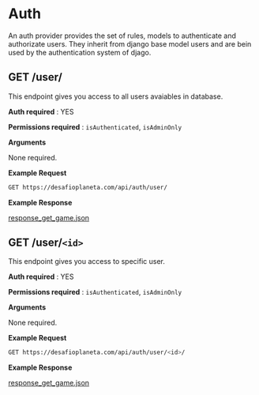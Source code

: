 # Auth

An auth provider provides the set of rules, models to authenticate and authorizate users. They inherit from django base model users and are bein used by the authentication system of djago.

GET /user/
---

This endpoint gives you access to all users avaiables in database.

**Auth required** : YES

**Permissions required** : `isAuthenticated`, `isAdminOnly`

**Arguments**

None required.

**Example Request**

```bash
GET https://desafioplaneta.com/api/auth/user/
```

**Example Response**

[response_get_game.json](responses/response_get_user-list.json)


GET /user/`<id>`
---

This endpoint gives you access to specific user.

**Auth required** : YES

**Permissions required** : `isAuthenticated`, `isAdminOnly`

**Arguments**

None required.

**Example Request**

```bash
GET https://desafioplaneta.com/api/auth/user/<id>/
```

**Example Response**

[response_get_game.json](responses/response_get_user-pk.json)

